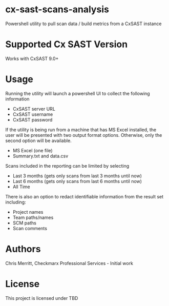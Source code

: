 # cx-sast-scans-analysis
Powershell utility to pull scan data / build metrics from a CxSAST instance

# Supported Cx SAST Version
Works with CxSAST 9.0+

# Usage
Running the utility will launch a powershell UI to collect the following information

* CxSAST server URL
* CxSAST username
* CxSAST password

If the utility is being run from a machine that has MS Excel installed, the user will be presented with two output format options.  Otherwise, only the second option will be available.

* MS Excel (one file)
* Summary.txt and data.csv

Scans included in the reporting can be limited by selecting

* Last 3 months (gets only scans from last 3 months until now)
* Last 6 months (gets only scans from last 6 months until now)
* All Time

There is also an option to redact identifiable information from the result set including:

* Project names
* Team paths/names
* SCM paths
* Scan comments

# Authors
Chris Merritt, Checkmarx Professional Services - Initial work

# License
This project is licensed under TBD
